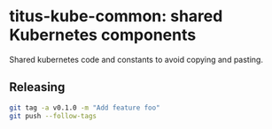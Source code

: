 # titus-kube-common: shared Kubernetes components

Shared kubernetes code and constants to avoid copying and pasting.

## Releasing

```bash
git tag -a v0.1.0 -m "Add feature foo"
git push --follow-tags
```

